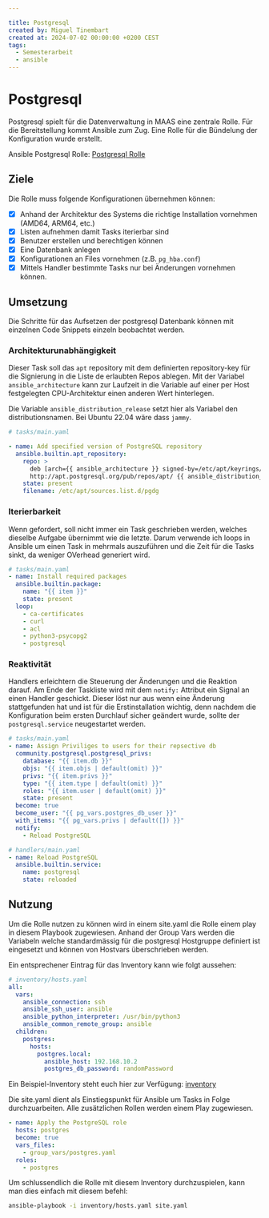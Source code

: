 ```yaml
---

title: Postgresql
created by: Miguel Tinembart
created at: 2024-07-02 00:00:00 +0200 CEST
tags:
  - Semesterarbeit
  - ansible
---
```


# Postgresql

Postgresql spielt für die Datenverwaltung in MAAS eine zentrale Rolle. Für die Bereitstellung kommt Ansible zum Zug. Eine Rolle für die Bündelung der Konfiguration wurde erstellt.

Ansible Postgresql Rolle: [Postgresql Rolle](https://github.com/migueltinembart/maas/tree/main/roles/postgres)

## Ziele

Die Rolle muss folgende Konfigurationen übernehmen können:

- [x] Anhand der Architektur des Systems die richtige Installation vornehmen (AMD64, ARM64, etc.)
- [x] Listen aufnehmen damit Tasks iterierbar sind
- [x] Benutzer erstellen und berechtigen können
- [x] Eine Datenbank anlegen
- [x] Konfigurationen an Files vornehmen (z.B. `pg_hba.conf`)
- [x] Mittels Handler bestimmte Tasks nur bei Änderungen vornehmen können.

## Umsetzung

Die Schritte für das Aufsetzen der postgresql Datenbank können mit einzelnen Code Snippets einzeln beobachtet werden.

### Architekturunabhängigkeit

Dieser Task soll das `apt` repository mit dem definierten repository-key für die Signierung in die Liste de erlaubten Repos ablegen. Mit der Variabel `ansible_architecture` kann zur Laufzeit in die Variable auf einer per Host festgelegten CPU-Architektur einen anderen Wert hinterlegen. 

Die Variable `ansible_distribution_release` setzt hier als Variabel den distributionsnamen. Bei Ubuntu 22.04 wäre dass `jammy`.

```yaml
# tasks/main.yaml

- name: Add specified version of PostgreSQL repository
  ansible.builtin.apt_repository:
    repo: >
      deb [arch={{ ansible_architecture }} signed-by=/etc/apt/keyrings/postgres.asc]
      http://apt.postgresql.org/pub/repos/apt/ {{ ansible_distribution_release }}-pgdg main
    state: present
    filename: /etc/apt/sources.list.d/pgdg

```

### Iterierbarkeit

Wenn gefordert, soll nicht immer ein Task geschrieben werden, welches dieselbe Aufgabe übernimmt wie die letzte. Darum verwende ich loops in Ansible um einen Task in mehrmals auszuführen und die Zeit für die Tasks sinkt, da weniger OVerhead generiert wird. 

```yaml
# tasks/main.yaml
- name: Install required packages
  ansible.builtin.package:
    name: "{{ item }}"
    state: present
  loop:
    - ca-certificates
    - curl
    - acl
    - python3-psycopg2
    - postgresql
```

### Reaktivität

Handlers erleichtern die Steuerung der Änderungen und die Reaktion darauf. Am Ende der Taskliste wird mit dem `notify:` Attribut ein Signal an einen Handler geschickt. Dieser löst nur aus wenn eine Änderung stattgefunden hat und ist für die Erstinstallation wichtig, denn nachdem die Konfiguration beim ersten Durchlauf sicher geändert wurde, sollte der `postgresql.service` neugestartet werden.

```yaml
# tasks/main.yaml
- name: Assign Priviliges to users for their repsective db
  community.postgresql.postgresql_privs:
    database: "{{ item.db }}"
    objs: "{{ item.objs | default(omit) }}"
    privs: "{{ item.privs }}"
    type: "{{ item.type | default(omit) }}"
    roles: "{{ item.user | default(omit) }}"
    state: present
  become: true
  become_user: "{{ pg_vars.postgres_db_user }}"
  with_items: "{{ pg_vars.privs | default([]) }}"
  notify:
    - Reload PostgreSQL

# handlers/main.yaml
- name: Reload PostgreSQL
  ansible.builtin.service:
    name: postgresql
    state: reloaded
```

## Nutzung

Um die Rolle nutzen zu können wird in einem site.yaml die Rolle einem play in diesem Playbook zugewiesen. Anhand der Group Vars werden die Variabeln welche standardmässig für die postgresql Hostgruppe definiert ist eingesetzt und können von Hostvars überschrieben werden. 

Ein entsprechener Eintrag für das Inventory kann wie folgt aussehen:

```yaml
# inventory/hosts.yaml
all:
  vars:
    ansible_connection: ssh
    ansible_ssh_user: ansible
    ansible_python_interpreter: /usr/bin/python3
    ansible_common_remote_group: ansible
  children:
    postgres:
      hosts:
        postgres.local:
          ansible_host: 192.168.10.2
          postgres_db_password: randomPassword
```

Ein Beispiel-Inventory steht euch hier zur Verfügung: [inventory](https://github.com/migueltinembart/maas/tree/main/inventory)

Die site.yaml dient als Einstiegspunkt für Ansible um Tasks in Folge durchzuarbeiten. Alle zusätzlichen Rollen werden einem Play zugewiesen.

```yaml
- name: Apply the PostgreSQL role
  hosts: postgres
  become: true
  vars_files:
    - group_vars/postgres.yaml
  roles:
    - postgres
```

Um schlussendlich die Rolle mit diesem Inventory durchzuspielen, kann man dies einfach mit diesem befehl:

```bash
ansible-playbook -i inventory/hosts.yaml site.yaml
```


